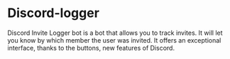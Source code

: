 # Discord-logger
Discord Invite Logger bot is a bot that allows you to track invites. It will let you know by which member the user was invited. It offers an exceptional interface, thanks to the buttons, new features of Discord.
